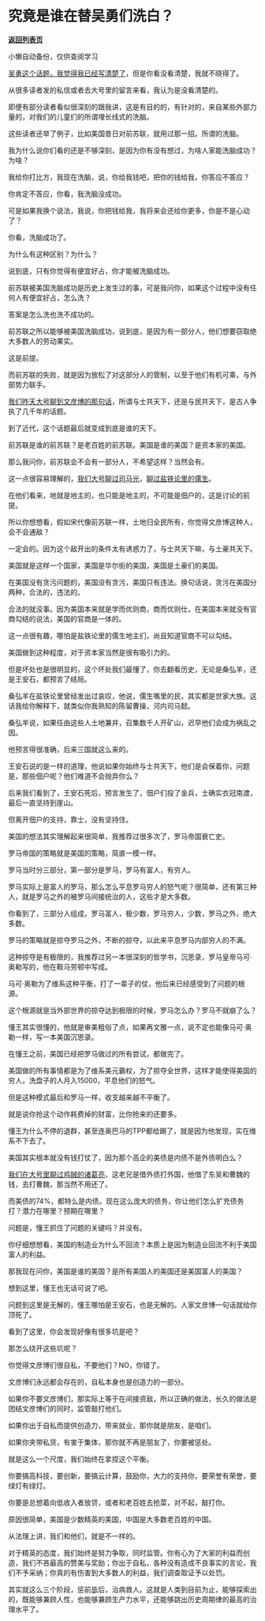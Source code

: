 # 究竟是谁在替吴勇们洗白？

[**返回列表页**](/gzh/记忆承载3)

小懒自动备份，仅供查阅学习

[吴勇这个话题，我觉得我已经写清楚了](http://mp.weixin.qq.com/s?__biz=MzU3NDc5Nzc0NQ==&mid=2247517236&idx=2&sn=4ca07b0e0049dedfe16dacc339a2fb3e&chksm=fd2e26eaca59affce4f2627e4569fbc1edbd4facf275538a547f112be690412082dcfe2f81a5&scene=21#wechat_redirect)，但是你看没看清楚，我就不晓得了。  

  

从很多读者发的私信或者去大号里的留言来看，我认为是没看清楚的。

  

即便有部分读者看似很深刻的跟我讲，这是有目的的，有针对的，来自某些外部力量的，对我们的儿童们的所谓埋长线式的洗脑。  

  

这些读者还举了例子，比如美国昔日对前苏联，就用过那一招。所谓的洗脑。  

  

我为什么说你们看的还是不够深刻，是因为你有没有想过，为啥人家能洗脑成功？为啥？

  

我给你打比方，我现在洗脑，说，你给我钱吧，把你的钱给我，你答应不答应？  

  

你肯定不答应，你看，我洗脑没成功。  

  

可是如果我换个说法，我说，你把钱给我，我将来会还给你更多，你是不是心动了？

  

你看，洗脑成功了。

  

为什么有这种区别？为什么？

  

说到底，只有你觉得有便宜好占，你才能被洗脑成功。

  

前苏联被美国洗脑成功是历史上发生过的事，可是我问你，如果这个过程中没有任何人有便宜好占，怎么洗？  

  

答案是怎么洗也洗不成功的。

  

前苏联之所以能够被美国洗脑成功，说到底，是因为有一部分人，他们想要窃取绝大多数人的劳动果实。

  

这是前提。  

  

而前苏联的失败，就是因为放松了对这部分人的管制，以至于他们有机可乘，与外部势力联手。  

  

[我们昨天大号聊到文彦博的那句话](http://mp.weixin.qq.com/s?__biz=MzU0MjYwNDU2Mw==&mid=2247505760&idx=1&sn=615c5642cddf9529b31d89c5a71309ef&chksm=fb1abb1ccc6d320a86192984e4b14d4be89046471514cdfd6d820bf7e755963071d9a76e9db3&scene=21#wechat_redirect)，所谓与士共天下，还是与民共天下，是古人争执了几千年的话题。  

  

到了近代，这个话题最后就变成到底是谁的天下。  

  

前苏联是谁的前苏联？是老百姓的前苏联。美国是谁的美国？是资本家的美国。  

  

那么我问你，前苏联会不会有一部分人，不希望这样？当然会有。  

  

这一点很容易理解的，[我们大号聊过司马光](http://mp.weixin.qq.com/s?__biz=MzU0MjYwNDU2Mw==&mid=2247505760&idx=1&sn=615c5642cddf9529b31d89c5a71309ef&chksm=fb1abb1ccc6d320a86192984e4b14d4be89046471514cdfd6d820bf7e755963071d9a76e9db3&scene=21#wechat_redirect)，[聊过盐铁论里的儒生](http://mp.weixin.qq.com/s?__biz=MzU0MjYwNDU2Mw==&mid=2247505733&idx=1&sn=b3b951d2b089431bcc9f7539212cc7c2&chksm=fb1abb39cc6d322ff3b83dfa39af81cd6ba4ee6c3f7c9383306d3023000b80d655be3247ff1e&scene=21#wechat_redirect)。  

  

在他们看来，地就是地主的，也只能是地主的，不可能是佃户的，这是讨论的前提。

  

所以你想想看，假如宋代像前苏联一样，土地归全民所有，你觉得文彦博这种人，会不会通敌？  

  

一定会的。因为这个敌开出的条件太有诱惑力了，与士共天下嘛，与土豪共天下。

  

美国就是这样一个国家，美国是华尔街的美国，美国是土豪们的美国。

  

在美国没有贪污问题的，美国没有贪污，美国只有违法。换句话说，贪污在美国分两种，合法的，违法的。

  

合法的就没事。因为美国本来就是学而优则商，商而优则仕，在美国本来就没有官商勾结的说法，美国的官商是一体的。  

  

这一点很有趣，哪怕是盐铁论里的儒生地主们，尚且知道官商不可以勾结。  

  

美国做到这种程度，对于资本家当然是很有吸引力的。  

  

但是坏处也是很明显的，这个坏处我们最懂了，你去翻看历史，无论是桑弘羊，还是王安石，都预言了结局。  

  

桑弘羊在盐铁论里曾经发出过哀叹，他说，儒生嘴里的民，其实都是世家大族。这话我给你解释下，就类似你我熟知的陈留曹操，河内司马懿。

  

桑弘羊说，如果任由这些人土地兼并，召集数千人开矿山，迟早他们会成为祸乱之因。

  

他预言得很准确，后来三国就这么来的。

  

王安石说的是一样的道理，他说如果你始终与士共天下，他们是会保着你，问题是，那些佃户呢？他们难道不会抛弃你么？

  

后来我们看到了，王安石死后，预言发生了，佃户们投了金兵，士确实衣冠南渡，最后一直坚持到崖山。

  

但离开佃户的支持，靠士，没有坚持住。

  

美国的想法其实理解起来很简单，我推荐过很多次了，罗马帝国衰亡史。  

  

罗马帝国的策略就是美国的策略，简直一模一样。

  

罗马当时分三部分，第一部分是罗马，罗马有富人，有穷人。  

  

罗马实际上是富人的罗马，那么怎么平息罗马穷人的怒气呢？很简单，还有第三种人，就是罗马之外的被罗马间接统治的人，这些才是大多数。

  

你看到了，三部分人组成，罗马富人，极少数，罗马穷人，少数，罗马之外，绝大多数。  

  

罗马的策略就是掠夺罗马之外，不断的掠夺，以此来平息罗马内部穷人的不满。  

  

这种掠夺是有极限的，我推荐过另一本很深刻的哲学书，沉思录，罗马皇帝马可·奥勒写的，他在鞍马劳顿中写成。

  

马可·奥勒为了维系这种平衡，打了一辈子的仗，他后来已经感受到了问题的根源。

  

这个根源就是当外部世界的掠夺达到极限的时候，罗马怎么办？罗马不就崩了么？  

  

懂王其实很懂的，他就是审美粗俗了点，如果再文雅一点，说不定也能像马可·奥勒一样，写一本美国沉思录。  

  

在懂王之前，美国已经把罗马做过的所有尝试，都做完了。  

  

美国做的所有事情都是为了维系美元霸权，为了掠夺全世界，这样才能使得美国的穷人，洗盘子的人月入15000，平息他们的怒气。  

  

但是这种模式最后和罗马一样，收支越来越不平衡了。  

  

就是说你抢这个动作耗费掉的财富，比你抢来的还要多。  

  

懂王为什么不停的退群，甚至连奥巴马的TPP都给踢了，就是因为他发现，实在维系不下去了。

  

美国其实根本就没有钱打仗了，因为那个高企的美债是内债不是外债明白么？

  

[我们在大号里聊过鸡贼的诸葛亮](http://mp.weixin.qq.com/s?__biz=MzU0MjYwNDU2Mw==&mid=2247505759&idx=1&sn=ec6443809af4d0720042d7099173f58b&chksm=fb1abb23cc6d32354ee306570b7b580ec854ba7ced790ba578ebcdde8a2e75768c86409e316f&scene=21#wechat_redirect)，这老兄是借外债打外国，他借了东吴和曹魏的钱，去打曹魏，那当然不用还了。  

  

而美债的74%，都特么是内债。现在这么庞大的债务，你让他们怎么扩充债务打？潜力在哪里？预期在哪里？

  

问题是，懂王抓住了问题的关键吗？并没有。

  

你仔细想想看，美国的制造业为什么不回流？本质上是因为制造业回流不利于美国富人的利益。  

  

那我现在问你，美国是谁的美国？是所有美国人的美国还是美国富人的美国？

  

想到这里，懂王也无话可说了吧。  

  

问题到这里是无解的，懂王哪怕是王安石，也是无解的。人家文彦博一句话就给你顶死了。  

  

看到了这里，你会发现好像有很多坑是吧？

  

那怎么绕开这些坑呢？

  

你觉得文彦博们很自私，不要他们？NO，你错了。  

  

文彦博们永远都会存在的，自私本身也是创造力的一部分。

  

如果你不要文彦博们，那实际上等于在间接资敌，所以正确的做法，长久的做法是团结文彦博们的同时，监管敲打他们。  

  

如果你出于自私而提供创造力，带来就业，那你就是朋友，是咱们。  

  

如果你夹带私货，有害于集体，那你就不再是朋友了，你要被惩处。

  

就是这么一个尺度，我们始终在拿捏这个平衡。  

  

你要搞高科技，要创新，要搞云计算，鼓励你，大力的支持你，要荣誉有荣誉，要绿灯有绿灯。  

  

你要是总想着向低收入者放贷，或者和老百姓去抢菜，对不起，敲打你。

  

原因很简单，美国是少数精英的美国，中国是大多数老百姓的中国。  

  

从法理上讲，我们和他们，就是不一样的。  

  

对于精英的态度，我们始终是努力争取，同时监管。你有心为了大家的利益而创造，我们不吝最高的赞美与奖励；你出于自私，各种没有造成不良事实的言论，我们不予采纳；你真的有伤害到大多数人的利益，我们调查取证予以处罚。  

  

其实就这么三个阶段，惩前毖后，治病救人。这就是人类到目前为止，能够探索出的，既能够兼顾人性，也能够兼顾生产力水平，还能够跳出历史周期律的最高的治理水平了。

